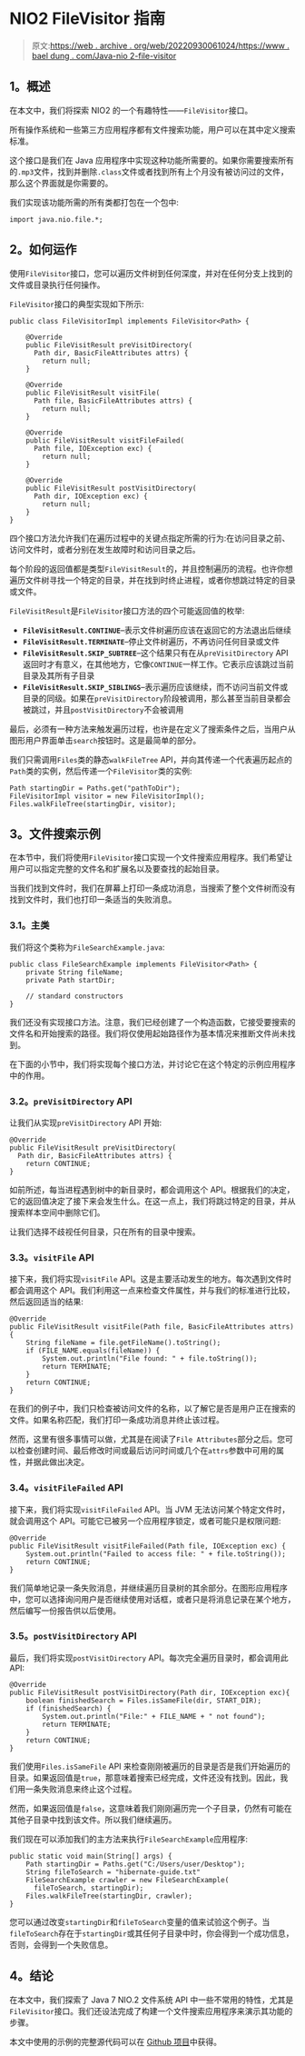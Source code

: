 # NIO2 FileVisitor 指南

> 原文:[https://web . archive . org/web/20220930061024/https://www . bael dung . com/Java-nio 2-file-visitor](https://web.archive.org/web/20220930061024/https://www.baeldung.com/java-nio2-file-visitor)

## **1。概述**

在本文中，我们将探索 NIO2 的一个有趣特性——`FileVisitor`接口。

所有操作系统和一些第三方应用程序都有文件搜索功能，用户可以在其中定义搜索标准。

这个接口是我们在 Java 应用程序中实现这种功能所需要的。如果你需要搜索所有的`.mp3`文件，找到并删除`.class`文件或者找到所有上个月没有被访问过的文件，那么这个界面就是你需要的。

我们实现该功能所需的所有类都打包在一个包中:

```
import java.nio.file.*;
```

## **2。如何运作**

使用`FileVisitor`接口，您可以遍历文件树到任何深度，并对在任何分支上找到的文件或目录执行任何操作。

`FileVisitor`接口的典型实现如下所示:

```
public class FileVisitorImpl implements FileVisitor<Path> {

    @Override
    public FileVisitResult preVisitDirectory(
      Path dir, BasicFileAttributes attrs) {
        return null;
    }

    @Override
    public FileVisitResult visitFile(
      Path file, BasicFileAttributes attrs) {
        return null;
    }

    @Override
    public FileVisitResult visitFileFailed(
      Path file, IOException exc) {       
        return null;
    }

    @Override
    public FileVisitResult postVisitDirectory(
      Path dir, IOException exc) {    
        return null;
    }
}
```

四个接口方法允许我们在遍历过程中的关键点指定所需的行为:在访问目录之前、访问文件时，或者分别在发生故障时和访问目录之后。

每个阶段的返回值都是类型`FileVisitResult`的，并且控制遍历的流程。也许你想遍历文件树寻找一个特定的目录，并在找到时终止进程，或者你想跳过特定的目录或文件。

`FileVisitResult`是`FileVisitor`接口方法的四个可能返回值的枚举:

*   **`FileVisitResult.CONTINUE`**–表示文件树遍历应该在返回它的方法退出后继续
*   **`FileVisitResult.TERMINATE`**–停止文件树遍历，不再访问任何目录或文件
*   **`FileVisitResult.SKIP_SUBTREE`**–这个结果只有在从`preVisitDirectory` API 返回时才有意义，在其他地方，它像`CONTINUE`一样工作。它表示应该跳过当前目录及其所有子目录
*   **`FileVisitResult.SKIP_SIBLINGS`**–表示遍历应该继续，而不访问当前文件或目录的同级。如果在`preVisitDirectory`阶段被调用，那么甚至当前目录都会被跳过，并且`postVisitDirectory`不会被调用

最后，必须有一种方法来触发遍历过程，也许是在定义了搜索条件之后，当用户从图形用户界面单击`search`按钮时。这是最简单的部分。

我们只需调用`Files`类的静态`walkFileTree` API，并向其传递一个代表遍历起点的`Path`类的实例，然后传递一个`FileVisitor`类的实例:

```
Path startingDir = Paths.get("pathToDir");
FileVisitorImpl visitor = new FileVisitorImpl();
Files.walkFileTree(startingDir, visitor);
```

## **3。文件搜索示例**

在本节中，我们将使用`FileVisitor`接口实现一个文件搜索应用程序。我们希望让用户可以指定完整的文件名和扩展名以及要查找的起始目录。

当我们找到文件时，我们在屏幕上打印一条成功消息，当搜索了整个文件树而没有找到文件时，我们也打印一条适当的失败消息。

### **3.1。主类**

我们将这个类称为`FileSearchExample.java`:

```
public class FileSearchExample implements FileVisitor<Path> {
    private String fileName;
    private Path startDir;

    // standard constructors
}
```

我们还没有实现接口方法。注意，我们已经创建了一个构造函数，它接受要搜索的文件名和开始搜索的路径。我们将仅使用起始路径作为基本情况来推断文件尚未找到。

在下面的小节中，我们将实现每个接口方法，并讨论它在这个特定的示例应用程序中的作用。

### **3.2。`preVisitDirectory` API**

让我们从实现`preVisitDirectory` API 开始:

```
@Override
public FileVisitResult preVisitDirectory(
  Path dir, BasicFileAttributes attrs) {
    return CONTINUE;
}
```

如前所述，每当进程遇到树中的新目录时，都会调用这个 API。根据我们的决定，它的返回值决定了接下来会发生什么。在这一点上，我们将跳过特定的目录，并从搜索样本空间中删除它们。

让我们选择不歧视任何目录，只在所有的目录中搜索。

### **3.3。`visitFile` API**

接下来，我们将实现`visitFile` API。这是主要活动发生的地方。每次遇到文件时都会调用这个 API。我们利用这一点来检查文件属性，并与我们的标准进行比较，然后返回适当的结果:

```
@Override
public FileVisitResult visitFile(Path file, BasicFileAttributes attrs) {
    String fileName = file.getFileName().toString();
    if (FILE_NAME.equals(fileName)) {
        System.out.println("File found: " + file.toString());
        return TERMINATE;
    }
    return CONTINUE;
}
```

在我们的例子中，我们只检查被访问文件的名称，以了解它是否是用户正在搜索的文件。如果名称匹配，我们打印一条成功消息并终止该过程。

然而，这里有很多事情可以做，尤其是在阅读了`File Attributes`部分之后。您可以检查创建时间、最后修改时间或最后访问时间或几个在`attrs`参数中可用的属性，并据此做出决定。

### **3.4。`visitFileFailed` API**

接下来，我们将实现`visitFileFailed` API。当 JVM 无法访问某个特定文件时，就会调用这个 API。可能它已被另一个应用程序锁定，或者可能只是权限问题:

```
@Override
public FileVisitResult visitFileFailed(Path file, IOException exc) {
    System.out.println("Failed to access file: " + file.toString());
    return CONTINUE;
}
```

我们简单地记录一条失败消息，并继续遍历目录树的其余部分。在图形应用程序中，您可以选择询问用户是否继续使用对话框，或者只是将消息记录在某个地方，然后编写一份报告供以后使用。

### **3.5。`postVisitDirectory` API**

最后，我们将实现`postVisitDirectory` API。每次完全遍历目录时，都会调用此 API:

```
@Override
public FileVisitResult postVisitDirectory(Path dir, IOException exc){
    boolean finishedSearch = Files.isSameFile(dir, START_DIR);
    if (finishedSearch) {
        System.out.println("File:" + FILE_NAME + " not found");
        return TERMINATE;
    }
    return CONTINUE;
}
```

我们使用`Files.isSameFile` API 来检查刚刚被遍历的目录是否是我们开始遍历的目录。如果返回值是`true`，那意味着搜索已经完成，文件还没有找到。因此，我们用一条失败消息来终止这个过程。

然而，如果返回值是`false`，这意味着我们刚刚遍历完一个子目录，仍然有可能在其他子目录中找到该文件。所以我们继续遍历。

我们现在可以添加我们的主方法来执行`FileSearchExample`应用程序:

```
public static void main(String[] args) {
    Path startingDir = Paths.get("C:/Users/user/Desktop");
    String fileToSearch = "hibernate-guide.txt"
    FileSearchExample crawler = new FileSearchExample(
      fileToSearch, startingDir);
    Files.walkFileTree(startingDir, crawler);
}
```

您可以通过改变`startingDir`和`fileToSearch`变量的值来试验这个例子。当`fileToSearch`存在于`startingDir`或其任何子目录中时，你会得到一个成功信息，否则，会得到一个失败信息。

## **4。结论**

在本文中，我们探索了 Java 7 NIO.2 文件系统 API 中一些不常用的特性，尤其是`FileVisitor`接口。我们还设法完成了构建一个文件搜索应用程序来演示其功能的步骤。

本文中使用的示例的完整源代码可以在 [Github 项目](https://web.archive.org/web/20221012141740/https://github.com/eugenp/tutorials/tree/master/core-java-modules/core-java-nio)中获得。